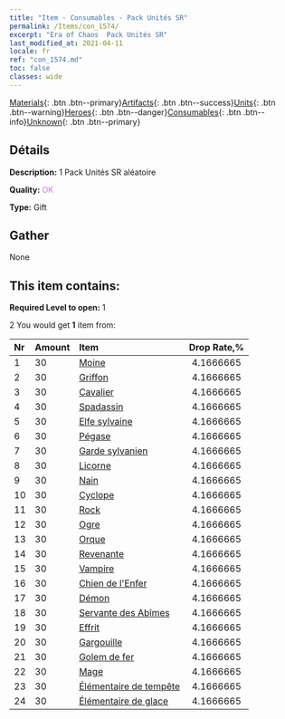 ```yaml
---
title: "Item - Consumables - Pack Unités SR"
permalink: /Items/con_1574/
excerpt: "Era of Chaos  Pack Unités SR"
last_modified_at: 2021-04-11
locale: fr
ref: "con_1574.md"
toc: false
classes: wide
---
```

 [Materials](/fr/Items/){: .btn .btn--primary}[Artifacts](/fr/Items/Artifacts/){: .btn .btn--success}[Units](/fr/Items/Units/){: .btn .btn--warning}[Heroes](/fr/Items/Heroes/){: .btn .btn--danger}[Consumables](/fr/Items/Consumables/){: .btn .btn--info}[Unknown](/fr/Items/Unknown/){: .btn .btn--primary}

## Détails
 **Description:** 1 Pack Unités SR aléatoire

 **Quality:** <span style="color: #DA70D6">OK</span>

 **Type:** Gift

## Gather

  None

## This item contains:

 **Required Level to open:** 1

 2 You would get **1** item  from:

  | Nr | Amount |     Item    | Drop Rate,% |
  |:---|:-------|:------------|:---------:|
  | 1 | 30 | [Moine](/fr/Items/unt_194/) | 4.1666665 | 
  | 2 | 30 | [Griffon](/fr/Items/unt_192/) | 4.1666665 | 
  | 3 | 30 | [Cavalier ](/fr/Items/unt_195/) | 4.1666665 | 
  | 4 | 30 | [Spadassin](/fr/Items/unt_193/) | 4.1666665 | 
  | 5 | 30 | [Elfe sylvaine](/fr/Items/unt_201/) | 4.1666665 | 
  | 6 | 30 | [Pégase](/fr/Items/unt_202/) | 4.1666665 | 
  | 7 | 30 | [Garde sylvanien](/fr/Items/unt_203/) | 4.1666665 | 
  | 8 | 30 | [Licorne](/fr/Items/unt_204/) | 4.1666665 | 
  | 9 | 30 | [Nain](/fr/Items/unt_200/) | 4.1666665 | 
  | 10 | 30 | [Cyclope](/fr/Items/unt_222/) | 4.1666665 | 
  | 11 | 30 | [Rock](/fr/Items/unt_221/) | 4.1666665 | 
  | 12 | 30 | [Ogre](/fr/Items/unt_220/) | 4.1666665 | 
  | 13 | 30 | [Orque](/fr/Items/unt_219/) | 4.1666665 | 
  | 14 | 30 | [Revenante](/fr/Items/unt_210/) | 4.1666665 | 
  | 15 | 30 | [Vampire](/fr/Items/unt_211/) | 4.1666665 | 
  | 16 | 30 | [Chien de l'Enfer](/fr/Items/unt_228/) | 4.1666665 | 
  | 17 | 30 | [Démon](/fr/Items/unt_229/) | 4.1666665 | 
  | 18 | 30 | [Servante des Abîmes](/fr/Items/unt_230/) | 4.1666665 | 
  | 19 | 30 | [Effrit](/fr/Items/unt_231/) | 4.1666665 | 
  | 20 | 30 | [Gargouille](/fr/Items/unt_236/) | 4.1666665 | 
  | 21 | 30 | [Golem de fer](/fr/Items/unt_237/) | 4.1666665 | 
  | 22 | 30 | [Mage](/fr/Items/unt_238/) | 4.1666665 | 
  | 23 | 30 | [Élémentaire de tempête](/fr/Items/unt_263/) | 4.1666665 | 
  | 24 | 30 | [Élémentaire de glace](/fr/Items/unt_264/) | 4.1666665 | 

